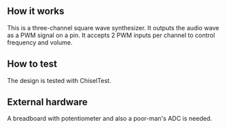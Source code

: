 <!---

This file is used to generate your project datasheet. Please fill in the information below and delete any unused
sections.

You can also include images in this folder and reference them in the markdown. Each image must be less than
512 kb in size, and the combined size of all images must be less than 1 MB.
-->

## How it works

This is a three-channel square wave synthesizer. It outputs the audio wave as a PWM signal on a pin. It accepts 2 PWM inputs per channel to control frequency and volume.

## How to test

The design is tested with ChiselTest.

## External hardware

A breadboard with potentiometer and also a poor-man's ADC is needed. 